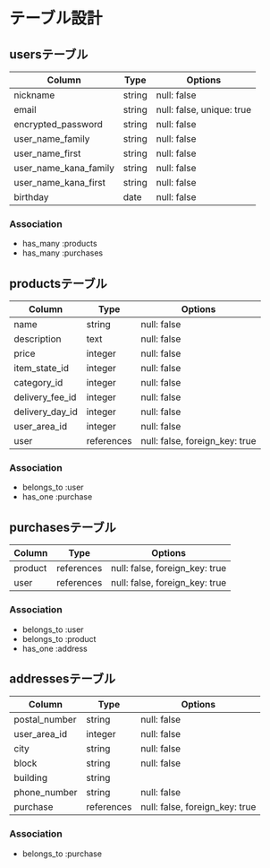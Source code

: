 # テーブル設計

## usersテーブル

| Column                | Type   | Options                   |
| --------------------- | ------ | ------------------------- |
| nickname              | string | null: false               |
| email                 | string | null: false, unique: true |
| encrypted_password    | string | null: false               |
| user_name_family      | string | null: false               |
| user_name_first       | string | null: false               |
| user_name_kana_family | string | null: false               |
| user_name_kana_first  | string | null: false               |
| birthday              | date   | null: false               |

### Association

- has_many :products
- has_many :purchases

## productsテーブル

| Column          | Type       | Options                        |
| --------------- | ---------- | ------------------------------ |
| name            | string     | null: false                    |
| description     | text       | null: false                    |
| price           | integer    | null: false                    |
| item_state_id   | integer    | null: false                    |
| category_id     | integer    | null: false                    |
| delivery_fee_id | integer    | null: false                    |
| delivery_day_id | integer    | null: false                    |
| user_area_id    | integer    | null: false                    |
| user            | references | null: false, foreign_key: true |

### Association

- belongs_to :user
- has_one    :purchase


## purchasesテーブル

| Column  | Type       | Options                        |
| ------- | ---------- | ------------------------------ |
| product | references | null: false, foreign_key: true |
| user    | references | null: false, foreign_key: true |

### Association

- belongs_to :user
- belongs_to :product
- has_one    :address

## addressesテーブル


| Column        | Type       | Options                        |
| ------------- | ---------- | ------------------------------ |
| postal_number | string     | null: false                    |
| user_area_id  | integer    | null: false                    |
| city          | string     | null: false                    |
| block         | string     | null: false                    |
| building      | string     |                                |
| phone_number  | string     | null: false                    |
| purchase      | references | null: false, foreign_key: true |

### Association

- belongs_to :purchase